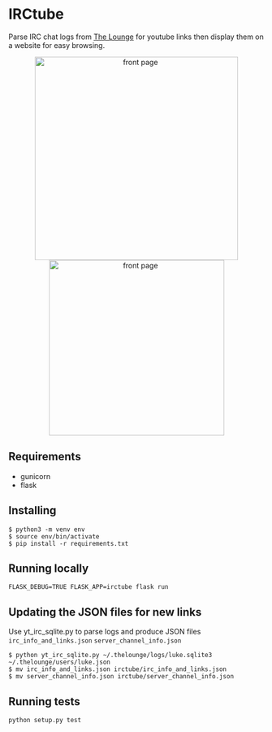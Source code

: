 # IRCtube #

Parse IRC chat logs from [The Lounge](https://github.com/thelounge/thelounge) for youtube links then display them on a website for easy browsing.
 
<p align="center">
    <img width="400" alt="front page" src="https://i.imgur.com/oygzs8y.png">
    <img width="345" alt="front page" src="https://i.imgur.com/Av4d0Yj.png">
</p>

## Requirements ##

* gunicorn
* flask

## Installing ##

    $ python3 -m venv env
    $ source env/bin/activate
    $ pip install -r requirements.txt

## Running locally ##

    FLASK_DEBUG=TRUE FLASK_APP=irctube flask run

## Updating the JSON files for new links ##

Use yt_irc_sqlite.py to parse logs and produce JSON files `irc_info_and_links.json` `server_channel_info.json` 
    
    $ python yt_irc_sqlite.py ~/.thelounge/logs/luke.sqlite3 ~/.thelounge/users/luke.json
    $ mv irc_info_and_links.json irctube/irc_info_and_links.json
    $ mv server_channel_info.json irctube/server_channel_info.json

## Running tests ##

    python setup.py test
    
